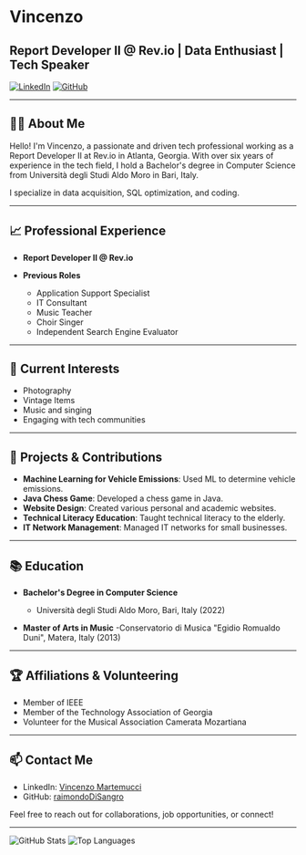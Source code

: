 # Vincenzo

## Report Developer II @ Rev.io | Data Enthusiast | Tech Speaker

[![LinkedIn](https://img.shields.io/badge/LinkedIn-blue?style=flat&logo=linkedin&label=LinkedIn)](https://www.linkedin.com/in/vincenzo-martemucci/)
[![GitHub](https://img.shields.io/badge/GitHub-black?style=flat&logo=github&label=GitHub)](https://github.com/raimondoDiSangro) 

---

## 👨‍💻 About Me

Hello! I'm Vincenzo, a passionate and driven tech professional working as a Report Developer II at Rev.io in Atlanta, Georgia. With over six years of experience in the tech field, I hold a Bachelor's degree in Computer Science from Università degli Studi Aldo Moro in Bari, Italy.

I specialize in data acquisition, SQL optimization, and coding.


---

## 📈 Professional Experience

- **Report Developer II @ Rev.io**
 

- **Previous Roles**
  - Application Support Specialist
  - IT Consultant
  - Music Teacher
  - Choir Singer
  - Independent Search Engine Evaluator

---

## 🌱 Current Interests

- Photography
- Vintage Items 
- Music and singing
- Engaging with tech communities 

---

## 🌟 Projects & Contributions

- **Machine Learning for Vehicle Emissions**: Used ML to determine vehicle emissions.
- **Java Chess Game**: Developed a chess game in Java.
- **Website Design**: Created various personal and academic websites.
- **Technical Literacy Education**: Taught technical literacy to the elderly.
- **IT Network Management**: Managed IT networks for small businesses.

---

## 📚 Education

- **Bachelor's Degree in Computer Science**
  - Università degli Studi Aldo Moro, Bari, Italy (2022)

- **Master of Arts in Music**
  -Conservatorio di Musica "Egidio Romualdo Duni", Matera, Italy (2013)

---

## 🏆 Affiliations & Volunteering

- Member of IEEE
- Member of the Technology Association of Georgia
- Volunteer for the Musical Association Camerata Mozartiana

---

## 📫 Contact Me

- LinkedIn: [Vincenzo Martemucci](https://www.linkedin.com/in/vincenzo-m-9197a553/)
- GitHub: [raimondoDiSangro](https://www.instagram.com/raimondoDiSangro/)

Feel free to reach out for collaborations, job opportunities, or connect!

---

![GitHub Stats](https://github-readme-stats.vercel.app/api?username=raimondoDiSangro&show_icons=true&theme=radical) 
![Top Languages](https://github-readme-stats.vercel.app/api/top-langs/?username=raimondoDiSangro&layout=compact&theme=radical) 
